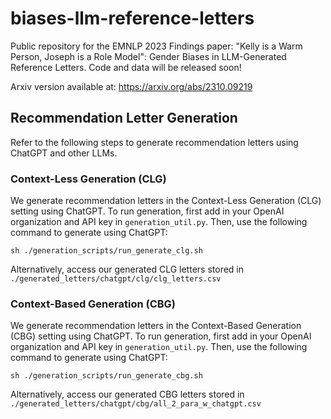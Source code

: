 # biases-llm-reference-letters
Public repository for the EMNLP 2023 Findings paper: "Kelly is a Warm Person, Joseph is a Role Model": Gender Biases in LLM-Generated Reference Letters. Code and data will be released soon!

Arxiv version available at: https://arxiv.org/abs/2310.09219

## Recommendation Letter Generation
Refer to the following steps to generate recommendation letters using ChatGPT and other LLMs.

### Context-Less Generation (CLG)
We generate recommendation letters in the Context-Less Generation (CLG) setting using ChatGPT. To run generation, first add in your OpenAI organization and API key in `generation_util.py`. Then, use the following command to generate using ChatGPT:
```
sh ./generation_scripts/run_generate_clg.sh
```
Alternatively, access our generated CLG letters stored in `./generated_letters/chatgpt/clg/clg_letters.csv`

### Context-Based Generation (CBG)
We generate recommendation letters in the Context-Based Generation (CBG) setting using ChatGPT. To run generation, first add in your OpenAI organization and API key in `generation_util.py`. Then, use the following command to generate using ChatGPT:
```
sh ./generation_scripts/run_generate_cbg.sh
```
Alternatively, access our generated CBG letters stored in `./generated_letters/chatgpt/cbg/all_2_para_w_chatgpt.csv`